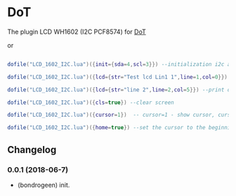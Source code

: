 # DoT
 
The plugin LCD WH1602 (I2C PCF8574) for [DoT](https://github.com/bondrogeen/DoT)



or

```lua

dofile("LCD_1602_I2C.lua")({init={sda=4,scl=3}}) --initialization i2c and WH1601

dofile("LCD_1602_I2C.lua")({lcd={str="Test lcd Lin1 1",line=1,col=0}}) --print on the first line 

dofile("LCD_1602_I2C.lua")({lcd={str="line 2",line=2,col=5}}) --print on the second line 

dofile("LCD_1602_I2C.lua")({cls=true}) --clear screen 

dofile("LCD_1602_I2C.lua")({cursor=1})  -- cursor=1 - show cursor, cursor=0 - hide cursor

dofile("LCD_1602_I2C.lua")({home=true}) --set the cursor to the beginning of the first line


```
## Changelog

### 0.0.1 (2018-06-7)
* (bondrogeen) init.
